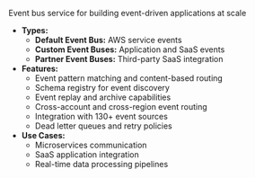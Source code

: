 Event bus service for building event-driven applications at scale
- **Types:**
    - **Default Event Bus:** AWS service events
    - **Custom Event Buses:** Application and SaaS events
    - **Partner Event Buses:** Third-party SaaS integration
- **Features:**
    - Event pattern matching and content-based routing
    - Schema registry for event discovery
    - Event replay and archive capabilities
    - Cross-account and cross-region event routing
    - Integration with 130+ event sources
    - Dead letter queues and retry policies
- **Use Cases:**
    - Microservices communication
    - SaaS application integration
    - Real-time data processing pipelines
